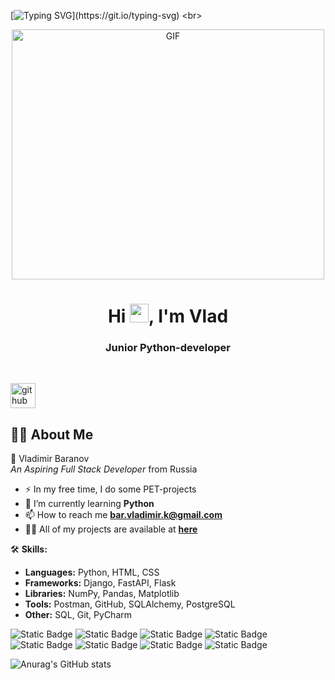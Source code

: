 [![Typing SVG](https://readme-typing-svg.herokuapp.com?size=24&width=600&lines=Welcome+To+Vladimir+Baranov's+Github+Profile..)](https://git.io/typing-svg)
<br> 
<p align="center">
<img align="center" alt="GIF" src="https://media.giphy.com/media/rvjRyn3dLSj8dqhKuv/giphy.gif?cid=ecf05e47ho2o533nlyt4dezb0ajt5ed1n4g9haovycxj6zko&ep=v1_gifs_search&rid=giphy.gif&ct=g" width="500" height="400" />
</p>
<h1 align="center">Hi <img src="https://raw.githubusercontent.com/MartinHeinz/MartinHeinz/master/wave.gif" width="30px">, I'm Vlad</h1>
<h3 align="center">Junior Python-developer</h3>
<br>

[<img src='https://cdn.jsdelivr.net/npm/simple-icons@3.0.1/icons/github.svg' alt='github' height='40'>](https://github.com/0101Programmer)

## 🙋‍♂️ About Me
🚀 Vladimir Baranov  
*An Aspiring Full Stack Developer* from Russia

- :zap: In my free time, I do some PET-projects
- 🌱 I’m currently learning **Python**
- 📫 How to reach me **bar.vladimir.k@gmail.com**
- 👨‍💻 All of my projects are available at **[here](https://github.com/stars/0101Programmer/lists/pet-projects)**

🛠️ **Skills:**
- **Languages:** Python, HTML, CSS
- **Frameworks:** Django, FastAPI, Flask
- **Libraries:** NumPy, Pandas, Matplotlib
- **Tools:** Postman, GitHub, SQLAlchemy, PostgreSQL
- **Other:** SQL, Git, PyCharm

![Static Badge](https://img.shields.io/badge/py-python-yellow?logo=python)
<img alt="Static Badge" src="https://img.shields.io/badge/PyCharm-yellow?logo=pycharm&logoColor=black">
<img alt="Static Badge" src="https://img.shields.io/badge/sq-light-navy?logo=sqlite&labelColor=blue">
<img alt="Static Badge" src="https://img.shields.io/badge/GitHub-black?logo=github">
<img alt="Static Badge" src="https://img.shields.io/badge/DBeaver-382923?logo=dbeaver">
<img alt="Static Badge" src="https://img.shields.io/badge/python-django?logo=django&labelColor=%23092E20&color=%233776AB">
<img alt="Static Badge" src="https://img.shields.io/badge/Flask-black?logo=flask">
<img alt="Static Badge" src="https://img.shields.io/badge/FastAPI-%23009688?logo=fastapi&labelColor=white">

![Anurag's GitHub stats](https://github-readme-stats.vercel.app/api?username=0101Programmer&show_icons=true&theme=radical)
